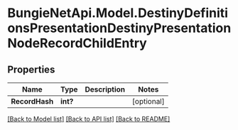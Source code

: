 # BungieNetApi.Model.DestinyDefinitionsPresentationDestinyPresentationNodeRecordChildEntry
## Properties

Name | Type | Description | Notes
------------ | ------------- | ------------- | -------------
**RecordHash** | **int?** |  | [optional] 

[[Back to Model list]](../README.md#documentation-for-models) [[Back to API list]](../README.md#documentation-for-api-endpoints) [[Back to README]](../README.md)

